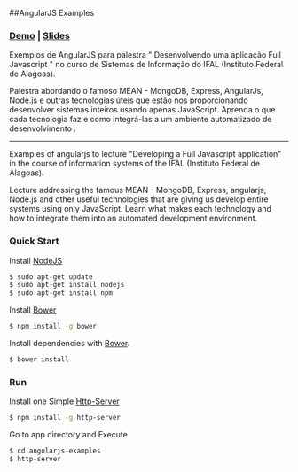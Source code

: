 ##AngularJS Examples

### [Demo]() | [Slides]()

Exemplos de AngularJS para palestra " Desenvolvendo uma aplicação Full Javascript " no curso de Sistemas de Informação do IFAL (Instituto Federal de Alagoas).

Palestra abordando o famoso MEAN - MongoDB, Express, AngularJs, Node.js e outras tecnologias úteis que estão nos proporcionando desenvolver sistemas inteiros usando apenas JavaScript. Aprenda o que cada tecnologia faz e como integrá-las a um ambiente automatizado de desenvolvimento .

-----

Examples of angularjs to lecture "Developing a Full Javascript application" in the course of information systems of the IFAL (Instituto Federal de Alagoas).

Lecture addressing the famous MEAN - MongoDB, Express, angularjs, Node.js and other useful technologies that are giving us develop entire systems using only JavaScript. Learn what makes each technology and how to integrate them into an automated development environment.

### Quick Start

Install [NodeJS](https://nodejs.org/)
```bash
$ sudo apt-get update
$ sudo apt-get install nodejs
$ sudo apt-get install npm
```

Install [Bower](http://bower.io)

```bash
$ npm install -g bower
```

Install dependencies with [Bower](http://bower.io). 

```bash
$ bower install
```

### Run

Install one Simple [Http-Server](https://www.npmjs.com/package/http-server)

```bash
$ npm install -g http-server
```

Go to app directory and Execute
```bash
$ cd angularjs-examples
$ http-server
```